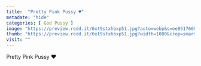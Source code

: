 ```yaml
---
title:  "Pretty Pink Pussy ♥️"
metadate: "hide"
categories: [ God Pussy ]
image: "https://preview.redd.it/6xt9stxhbxp51.jpg?auto=webp&s=ee8517600a8d0fdebf390c1e9103ac5f4426e622"
thumb: "https://preview.redd.it/6xt9stxhbxp51.jpg?width=1080&crop=smart&auto=webp&s=dacb836d862e2546932c38af50d23880c1b849c8"
visit: ""
---
```

Pretty Pink Pussy ♥️
